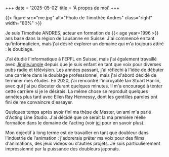 +++
date = '2025-05-02'
title = 'À propos de moi'
+++

{{< figure src="me.jpg" alt="Photo de Timothée Andres" class="right" width="80%" >}}

Je suis Timothée ANDRES, acteur en formation de {{< age year=1996 >}} ans basé dans la région de Lausanne en Suisse.
J'ai commencé en tant qu'informaticien, mais j'ai désiré explorer un domaine qui m'a toujours attiré : le doublage.

J'ai étudié l'informatique à l'EPFL en Suisse, mais j'ai également travaillé avec [JingleJungle](https://www.jinglejungle.ch/en/) depuis que je suis enfant en tant que voix pour diverses pubs radio et télévision. Les années passant, j'ai réfléchi à l'idée de débuter une carrière dans le doublage professionnel, mais j'ai d'abord décidé de terminer mes études.
En 2020, j'ai rencontré l'incroyable Ian Stuart Hanlin, avec qui j'ai pu discuter durant quelques minutes. Il m'a encouragé à tenter cette carrière si je le désirais. La même chose se reproduit quelques annétes plus tard avec Ellen Ray Hennessy, dont les gentilles paroles ont fini de me convaincre d'essayer.

Quelques temps après avoir fini ma thèse de Master, un ami m'a parlé d'Acting Line Studio. J'ai décidé que ce serait là ma première réelle formation dans le domaine de l'acting (voir [ici](/education) pour en savoir plus).

Mon objectif à long terme est de travailler en tant que doubleur dans l'industrie de l'animation : j'adorerais prêter ma voix pour des films d'animations, des jeux vidéos ou d'autres projets. Je suis particulièrement impressionné par la puissance des doubleurs japonais.


